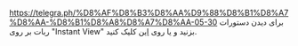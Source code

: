 https://telegra.ph/%D8%AF%D8%B3%D8%AA%D9%88%D8%B1%D8%A7%D8%AA-%D8%B1%D8%A8%D8%A7%D8%AA-05-30
برای دیدن دستورات ربات بر روی "Instant View" بزنید و یا روی [این](http://t.me/fossobserverbot?start=help) کلیک کنید.
